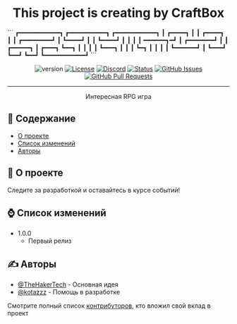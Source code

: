 <h1 align="center">This project is creating by CraftBox</h1>
```
┏━━━━━━━━━━━┓  ┏━━━━━━━━━━┓ ┏━━━━━━━━━━━┓
┃   ┏━━━━┓  ┃  ┃   ┏━━━━┓ ┃ ┃  ┏━━━━━━━━┛
┃   ┗━━━━┛  ┃  ┃   ┗━━━━┛ ┃ ┃  ┃         
┃   ━━━━━━┓━┛  ┃  ┏━━━━━━━┛ ┃  ┃  ┏━━━━━┓
┃   ┏━━━┓ ┗━━┓ ┃  ┃         ┃  ┃  ┗━━━┓ ┃
┃   ┃   ┗━┓  ┃ ┃  ┃         ┃  ┗━━━━━━┛ ┃
┗━━━┛     ┗━━┛ ┗━━┛         ┗━━━━━━━━━━━┛
```







<div align="center">

![version](https://img.shields.io/badge/version-alpha-blue)
[![License](https://img.shields.io/badge/Лицензия-MIT-blue.svg)](/LICENSE)
[![Discord](https://img.shields.io/discord/992780447870357574?logo=discord)]([/LICENSE](https://discord.gg/HjJCwm5))
[![Status](https://img.shields.io/badge/Статус-активно-success.svg)]()
[![GitHub Issues](https://img.shields.io/github/issues/TheHakerTech/Craft_Box_RPG.svg)](https://github.com/TheHakerTech/Craft_Box_RPG/issues)
[![GitHub Pull Requests](https://img.shields.io/github/issues-pr/TheHakerTech/Craft_Box_RPG.svg)](https://github.com/TheHakerTech/Craft_Box_RPG/pulls)

</div>

---

<p align="center"> Интересная RPG игра
    <br> 
</p>

## 📝 Содержание

- [О проекте](#about)
- [Список изменений](#changelog)
- [Авторы](#authors)

## 🧐 О проекте <a name = "about"></a>

Следите за разработкой и оставайтесь в курсе событий!

## ⌚ Список изменений <a name = "changelog"></a>

- 1.0.0
  - Первый релиз

## ✍️ Авторы <a name = "authors"></a>

- [@TheHakerTech](https://github.com/TheHakerTech) - Основная идея
- [@kotazzz](https://github.com/kotazzz) - Помощь в разработке

Смотрите полный список [контрибуторов](https://github.com/TheHakerTech/Craft_Box_RPG/contributors), кто вложил свой вклад в проект

